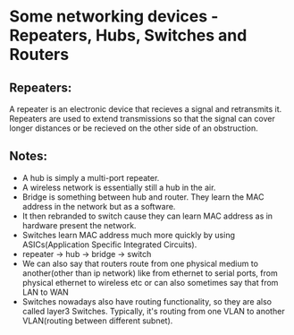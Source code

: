 # Some networking devices - Repeaters, Hubs, Switches and Routers

## Repeaters:

A repeater is an electronic device that recieves a signal and retransmits it. Repeaters are used to extend transmissions so that the signal can cover longer distances or be recieved on the other side of an obstruction.

## Notes:

- A hub is simply a multi-port repeater.
- A wireless network is essentially still a hub in the air.
- Bridge is something between hub and router. They learn the MAC address in the network but as a software.
- It then rebranded to switch cause they can learn MAC address as in hardware present the network.
- Switches learn MAC address much more quickly by using ASICs(Application Specific Integrated Circuits).
- repeater -> hub -> bridge -> switch
- We can also say that routers route from one physical medium to another(other than ip network) like from ethernet to serial ports, from physical ethernet to wireless etc or can also sometimes say that from LAN to WAN
- Switches nowadays also have routing functionality, so they are also called layer3 Switches. Typically, it's routing from one VLAN to another VLAN(routing between different subnet).

